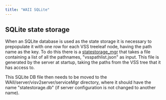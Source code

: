 ```yaml
---
title: "WAII SQLite"
---
```


## SQLite state storage
When an SQLite database is used as the state storage it is necessary to prepopulate it with one row for each VSS treeleaf node, having the path name as the key.
To do this there is a [statestorage_mgr](https://github.com/COVESA/ccs-components/tree/master/statestorage/sqlImpl) that takes a file containing a list of all the pathnames,
"vsspathlist.json" as input. This file is generated by the server at startup, taking the paths from the VSS tree that it has access to.

This SQLite DB file then needs to be moved to the WAII/server/visv2server/serviceMgr directory, where it should have the name "statestorage.db"
(if server configuration is not changed to another name).
